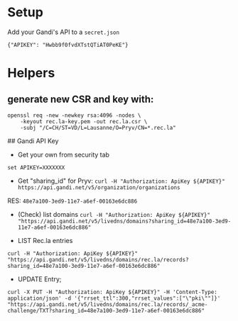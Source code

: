 
# Setup 

Add your Gandi's API to a `secret.json`
```
{"APIKEY": "Hwbb9f0fvdXTstQTiAT0PeKE"}
```


# Helpers

## generate new CSR and key with:

```
openssl req -new -newkey rsa:4096 -nodes \
    -keyout rec.la-key.pem -out rec.la.csr \
    -subj "/C=CH/ST=VD/L=Lausanne/O=Pryv/CN=*.rec.la"
```

## Gandi API Key 
- Get your own from security tab

`set APIKEY=XXXXXXX`

- Get "sharing_id" for Pryv: 
`curl -H "Authorization: ApiKey ${APIKEY}" https://api.gandi.net/v5/organization/organizations`

RES: `48e7a100-3ed9-11e7-a6ef-00163e6dc886`  

- (Check) list domains
`curl -H "Authorization: ApiKey ${APIKEY}" "https://api.gandi.net/v5/livedns/domains?sharing_id=48e7a100-3ed9-11e7-a6ef-00163e6dc886"`


- LIST Rec.la entries 

`curl -H "Authorization: ApiKey ${APIKEY}" "https://api.gandi.net/v5/livedns/domains/rec.la/records?sharing_id=48e7a100-3ed9-11e7-a6ef-00163e6dc886"`

- UPDATE Entry;

`curl -X PUT -H "Authorization: ApiKey ${APIKEY}" -H 'Content-Type: application/json' -d '{"rrset_ttl":300,"rrset_values":["\"pki\""]}' "https://api.gandi.net/v5/livedns/domains/rec.la/records/_acme-challenge/TXT?sharing_id=48e7a100-3ed9-11e7-a6ef-00163e6dc886"`

